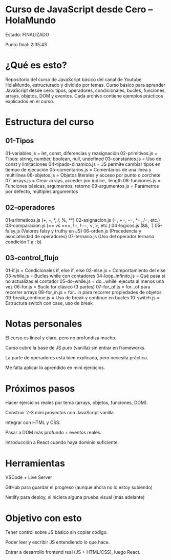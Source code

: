 # Curso de JavaScript desde Cero – HolaMundo

Estado: FINALIZADO

Punto final: 2:35:43

# ¿Qué es esto?
Repositorio del curso de JavaScript básico del canal de Youtube HolaMundo, estructurado y dividido por temas.
Curso básico para aprender JavaScript desde cero: tipos, operadores, condicionales, bucles, funciones, arrays, objetos, DOM y eventos.
Cada archivo contiene ejemplos prácticos explicados en el curso.

# Estructura del curso
01-Tipos 
--------------------------------------------------------------
01-variables.js	      =   let, const, diferencias y reasignación
02-primitivos.js      =	  Tipos: string, number, boolean, null, undefined
03-constantes.js      =	  Uso de const y limitaciones
04-tipado-dinamico.js =	  JS permite cambiar tipos en tiempo de ejecución
05-comentarios.js	    =   Comentarios de una línea y multilínea
06-objetos.js	        =   Objetos literales y acceso por punto o corchete
07-arrays.js	        =   Crear arrays, acceder por índice, .length
08-funciones.js	      =   Funciones básicas, argumentos, retorno
09-argumentos.js	    =   Parámetros por defecto, múltiples argumentos

02-operadores
--------------------------------------------------------------
01-aritmeticos.js	(+, -, *, /, %, **)
02-asignacion.js	(=, +=, -=, *=, /=, etc.)
03-comparacion.js	(== vs ===, !=, !==, <, >, etc.)
04-logicos.js	(&&, `)
05-falsy.js	(Valores falsy y truthy en JS)
06-orden.js	(Precedencia y asociatividad de operadores)
07-ternario.js	(Uso del operador ternario condición ? a : b)

03-control_flujo
--------------------------------------------------------------
01-if.js	            =    Condicionales if, else if, else
02-else.js	          =    Comportamiento del else
03-while.js	          =    Bucles while con contadores
04-loop_infinito.js	  =    Qué pasa si no actualizas el contador
05-do-while.js	      =    do...while: ejecuta al menos una vez
06-for.js	            =    Bucle for clásico (3 partes)
07-for_of.js	        =    for...of para recorrer arrays
08-for_in.js	        =    for...in para recorrer propiedades de objetos
09-break_continue.js	=    Uso de break y continue en bucles
10-switch.js	        =    Estructura switch con case, uso de break

# Notas personales

El curso es lineal y claro, pero no profundiza mucho.

Curso cubre la base de JS puro (vanilla) sin entrar en frameworks.

La parte de operadores está bien explicada, pero necesita práctica.

Me falta aplicar lo aprendido en mini ejercicios.

# Próximos pasos

Hacer ejercicios reales por tema (arrays, objetos, funciones, DOM).

Construir 2-3 mini proyectos con JavaScript vanilla.

Integrar con HTML y CSS.

Pasar a DOM más profundo + eventos reales.

Introducción a React cuando haya dominio suficiente.

# Herramientas

VSCode + Live Server

GitHub para guardar el progreso (aunque ahora no lo estoy subiendo)

Netlify para deploy, si hiciera alguna prueba visual (más adelante)

# Objetivo con esto

Tener control sobre JS básico sin copiar código.

Poder leer y escribir JS entendiendo lo que hace.

Entrar a desarrollo frontend real (JS + HTML/CSS), luego React.
